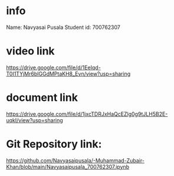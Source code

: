 # info
Name: Navyasai Pusala
Student id: 700762307

# video link
https://drive.google.com/file/d/1EeIqd-T0I1TYjMr6bIGGdMPtaKH8_Evn/view?usp=sharing

# document link
https://drive.google.com/file/d/1jxcTDRJxHaQcEZlg0g9tJLH5B2E-uqkI/view?usp=sharing
# Git Repository link:
https://github.com/Navyasaipusala/-Muhammad-Zubair-Khan/blob/main/Navyasaipusala_700762307.ipynb
